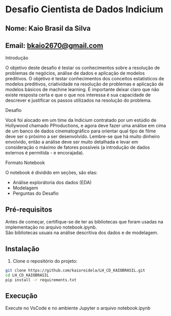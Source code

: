 # Desafio Cientista de Dados Indicium
## Nome: Kaio Brasil da Silva
## Email: bkaio2670@gmail.com

Introdução

O objetivo deste desafio é testar os conhecimentos sobre a resolução de problemas de negócios, análise de dados e aplicação de modelos preditivos. O objetivo é  testar conhecimentos dos conceitos estatísticos de modelos preditivos, criatividade na resolução de problemas e aplicação de modelos básicos de machine learning. É importante deixar claro que não existe resposta certa e que o que nos interessa é sua capacidade de descrever e justificar os passos utilizados na resolução do problema. 

Desafio

Você foi alocado em um time da Indicium contratado por um estúdio de Hollywood chamado PProductions, e agora deve fazer uma análise em cima de um banco de dados cinematográfico para orientar qual tipo de filme deve ser o próximo a ser desenvolvido. Lembre-se que há muito dinheiro envolvido, então a análise deve ser muito detalhada e levar em consideração o máximo de fatores possíveis (a introdução de dados externos é permitida - e encorajada).

Formato Notebook

O notebook é dividido em seções, são elas:
- Análise explorátoria dos dados (EDA)
- Modelagem 
- Perguntas do Desafio

## Pré-requisitos

Antes de começar, certifique-se de ter as bibliotecas que foram usadas na implementação no arquivo notebook.ipynb.   
São bibliotecas usuais na análise descritiva dos dados e de modelagem.

## Instalação

1. Clone o repositório do projeto:

```bash
git clone https://github.com/kaioreidela/LH_CD_KAIOBRASIL.git
cd LH_CD_KAIOBRASIL
pip install -r requirements.txt
```
## Execução

Execute no VsCode e no ambiente Jupyter o arquivo notebook.ipynb

